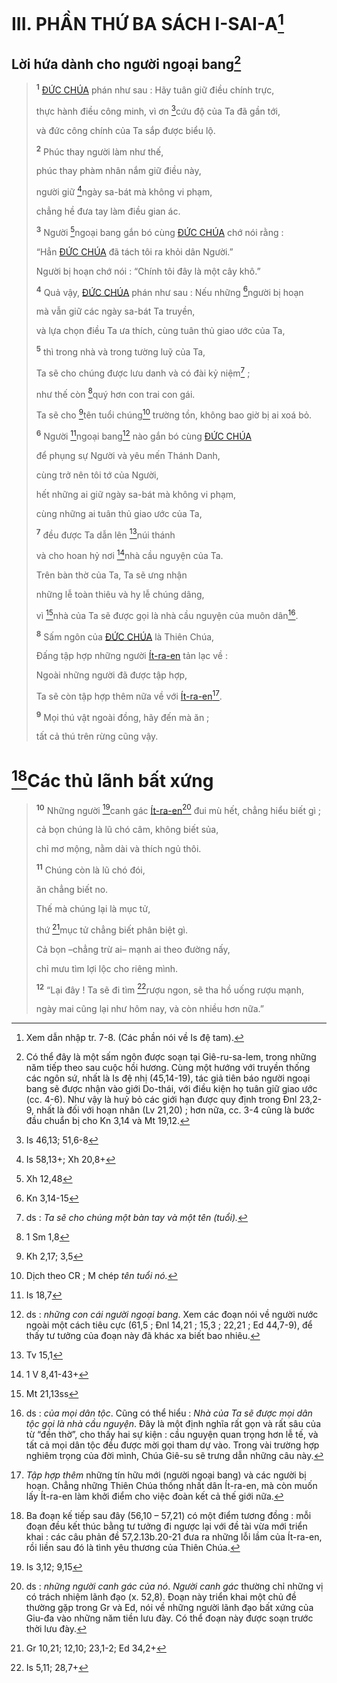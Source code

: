 # III. PHẦN THỨ BA SÁCH I-SAI-A[^1-8c8921b5-427d-4850-bd33-9fa8ed19774f]

## Lời hứa dành cho người ngoại bang[^2-8c8921b5-427d-4850-bd33-9fa8ed19774f]

> <sup><b>1</b></sup> [ĐỨC CHÚA]() phán như sau : Hãy tuân giữ điều chính trực,
>
> thực hành điều công minh, vì ơn [^1@-8c8921b5-427d-4850-bd33-9fa8ed19774f]cứu độ của Ta đã gần tới,
>
> và đức công chính của Ta sắp được biểu lộ.
>
> <sup><b>2</b></sup> Phúc thay người làm như thế,
>
> phúc thay phàm nhân nắm giữ điều này,
>
> người giữ [^2@-8c8921b5-427d-4850-bd33-9fa8ed19774f]ngày sa-bát mà không vi phạm,
>
> chẳng hề đưa tay làm điều gian ác.
>
> <sup><b>3</b></sup> Người [^3@-8c8921b5-427d-4850-bd33-9fa8ed19774f]ngoại bang gắn bó cùng [ĐỨC CHÚA]() chớ nói rằng :
>
> “Hẳn [ĐỨC CHÚA]() đã tách tôi ra khỏi dân Người.”
>
> Người bị hoạn chớ nói : “Chính tôi đây là một cây khô.”
>
> <sup><b>4</b></sup> Quả vậy, [ĐỨC CHÚA]() phán như sau : Nếu những [^4@-8c8921b5-427d-4850-bd33-9fa8ed19774f]người bị hoạn
>
> mà vẫn giữ các ngày sa-bát Ta truyền,
>
> và lựa chọn điều Ta ưa thích, cùng tuân thủ giao ước của Ta,
>
> <sup><b>5</b></sup> thì trong nhà và trong tường luỹ của Ta,
>
> Ta sẽ cho chúng được lưu danh và có đài kỷ niệm[^3-8c8921b5-427d-4850-bd33-9fa8ed19774f] ;
>
> như thế còn [^5@-8c8921b5-427d-4850-bd33-9fa8ed19774f]quý hơn con trai con gái.
>
> Ta sẽ cho [^6@-8c8921b5-427d-4850-bd33-9fa8ed19774f]tên tuổi chúng[^4-8c8921b5-427d-4850-bd33-9fa8ed19774f] trường tồn, không bao giờ bị ai xoá bỏ.
>
> <sup><b>6</b></sup> Người [^7@-8c8921b5-427d-4850-bd33-9fa8ed19774f]ngoại bang[^5-8c8921b5-427d-4850-bd33-9fa8ed19774f] nào gắn bó cùng [ĐỨC CHÚA]()
>
> để phụng sự Người và yêu mến Thánh Danh,
>
> cùng trở nên tôi tớ của Người,
>
> hết những ai giữ ngày sa-bát mà không vi phạm,
>
> cùng những ai tuân thủ giao ước của Ta,
>
> <sup><b>7</b></sup> đều được Ta dẫn lên [^8@-8c8921b5-427d-4850-bd33-9fa8ed19774f]núi thánh
>
> và cho hoan hỷ nơi [^9@-8c8921b5-427d-4850-bd33-9fa8ed19774f]nhà cầu nguyện của Ta.
>
> Trên bàn thờ của Ta, Ta sẽ ưng nhận
>
> những lễ toàn thiêu và hy lễ chúng dâng,
>
> vì [^10@-8c8921b5-427d-4850-bd33-9fa8ed19774f]nhà của Ta sẽ được gọi là nhà cầu nguyện của muôn dân[^6-8c8921b5-427d-4850-bd33-9fa8ed19774f].
>
> <sup><b>8</b></sup> Sấm ngôn của [ĐỨC CHÚA]() là Thiên Chúa,
>
> Đấng tập hợp những người [Ít-ra-en]() tản lạc về :
>
> Ngoài những người đã được tập hợp,
>
> Ta sẽ còn tập hợp thêm nữa về với [Ít-ra-en]()[^7-8c8921b5-427d-4850-bd33-9fa8ed19774f].
>
> <sup><b>9</b></sup> Mọi thú vật ngoài đồng, hãy đến mà ăn ;
>
> tất cả thú trên rừng cũng vậy.

# [^8-8c8921b5-427d-4850-bd33-9fa8ed19774f]Các thủ lãnh bất xứng

> <sup><b>10</b></sup> Những người [^11@-8c8921b5-427d-4850-bd33-9fa8ed19774f]canh gác [Ít-ra-en]()[^9-8c8921b5-427d-4850-bd33-9fa8ed19774f] đui mù hết, chẳng hiểu biết gì ;
>
> cả bọn chúng là lũ chó câm, không biết sủa,
>
> chỉ mơ mộng, nằm dài và thích ngủ thôi.
>
> <sup><b>11</b></sup> Chúng còn là lũ chó đói,
>
> ăn chẳng biết no.
>
> Thế mà chúng lại là mục tử,
>
> thứ [^12@-8c8921b5-427d-4850-bd33-9fa8ed19774f]mục tử chẳng biết phân biệt gì.
>
> Cả bọn –chẳng trừ ai– mạnh ai theo đường nấy,
>
> chỉ mưu tìm lợi lộc cho riêng mình.
>
> <sup><b>12</b></sup> “Lại đây ! Ta sẽ đi tìm [^13@-8c8921b5-427d-4850-bd33-9fa8ed19774f]rượu ngon, sẽ tha hồ uống rượu mạnh,
>
> ngày mai cũng lại như hôm nay, và còn nhiều hơn nữa.”

[^1-8c8921b5-427d-4850-bd33-9fa8ed19774f]: Xem dẫn nhập tr. 7-8. (Các phần nói về Is đệ tam).
[^2-8c8921b5-427d-4850-bd33-9fa8ed19774f]: Có thể đây là một sấm ngôn được soạn tại Giê-ru-sa-lem, trong những năm tiếp theo sau cuộc hồi hương. Cùng một hướng với truyền thống các ngôn sứ, nhất là Is đệ nhị (45,14-19), tác giả tiên báo người ngoại bang sẽ được nhận vào giới Do-thái, với điều kiện họ tuân giữ giao ước (cc. 4-6). Như vậy là huỷ bỏ các giới hạn được quy định trong Đnl 23,2-9, nhất là đối với hoạn nhân (Lv 21,20) ; hơn nữa, cc. 3-4 cũng là bước đầu chuẩn bị cho Kn 3,14 và Mt 19,12.
[^3-8c8921b5-427d-4850-bd33-9fa8ed19774f]: ds : *Ta sẽ cho chúng một bàn tay và một tên (tuổi).*
[^4-8c8921b5-427d-4850-bd33-9fa8ed19774f]: Dịch theo CR ; M chép *tên tuổi nó.*
[^5-8c8921b5-427d-4850-bd33-9fa8ed19774f]: ds : *những con cái người ngoại bang*. Xem các đoạn nói về người nước ngoài một cách tiêu cực (61,5 ; Đnl 14,21 ; 15,3 ; 22,21 ; Ed 44,7-9), để thấy tư tưởng của đoạn này đã khác xa biết bao nhiêu.
[^6-8c8921b5-427d-4850-bd33-9fa8ed19774f]: ds : *của mọi dân tộc*. Cũng có thể hiểu : *Nhà của Ta sẽ được mọi dân tộc gọi là nhà cầu nguyện*. Đây là một định nghĩa rất gọn và rất sâu của từ “đền thờ”, cho thấy hai sự kiện : cầu nguyện quan trọng hơn lễ tế, và tất cả mọi dân tộc đều được mời gọi tham dự vào. Trong vài trường hợp nghiêm trọng của đời mình, Chúa Giê-su sẽ trưng dẫn những câu này.
[^7-8c8921b5-427d-4850-bd33-9fa8ed19774f]: *Tập hợp thêm* những tín hữu mới (người ngoại bang) và các người bị hoạn. Chẳng những Thiên Chúa thống nhất dân Ít-ra-en, mà còn muốn lấy Ít-ra-en làm khởi điểm cho việc đoàn kết cả thế giới nữa.
[^8-8c8921b5-427d-4850-bd33-9fa8ed19774f]: Ba đoạn kế tiếp sau đây (56,10 – 57,21) có một điểm tương đồng : mỗi đoạn đều kết thúc bằng tư tưởng đi ngược lại với đề tài vừa mới triển khai : các câu phản đề 57,2.13b.20-21 đưa ra những lỗi lầm của Ít-ra-en, rồi liền sau đó là tình yêu thương của Thiên Chúa.
[^9-8c8921b5-427d-4850-bd33-9fa8ed19774f]: ds : *những người canh gác của nó*. *Người canh gác* thường chỉ những vị có trách nhiệm lãnh đạo (x. 52,8). Đoạn này triển khai một chủ đề thường gặp trong Gr và Ed, nói về những người lãnh đạo bất xứng của Giu-đa vào những năm tiền lưu đày. Có thể đoạn này được soạn trước thời lưu đày.
[^1@-8c8921b5-427d-4850-bd33-9fa8ed19774f]: Is 46,13; 51,6-8
[^2@-8c8921b5-427d-4850-bd33-9fa8ed19774f]: Is 58,13+; Xh 20,8+
[^3@-8c8921b5-427d-4850-bd33-9fa8ed19774f]: Xh 12,48
[^4@-8c8921b5-427d-4850-bd33-9fa8ed19774f]: Kn 3,14-15
[^5@-8c8921b5-427d-4850-bd33-9fa8ed19774f]: 1 Sm 1,8
[^6@-8c8921b5-427d-4850-bd33-9fa8ed19774f]: Kh 2,17; 3,5
[^7@-8c8921b5-427d-4850-bd33-9fa8ed19774f]: Is 18,7
[^8@-8c8921b5-427d-4850-bd33-9fa8ed19774f]: Tv 15,1
[^9@-8c8921b5-427d-4850-bd33-9fa8ed19774f]: 1 V 8,41-43+
[^10@-8c8921b5-427d-4850-bd33-9fa8ed19774f]: Mt 21,13ss
[^11@-8c8921b5-427d-4850-bd33-9fa8ed19774f]: Is 3,12; 9,15
[^12@-8c8921b5-427d-4850-bd33-9fa8ed19774f]: Gr 10,21; 12,10; 23,1-2; Ed 34,2+
[^13@-8c8921b5-427d-4850-bd33-9fa8ed19774f]: Is 5,11; 28,7+